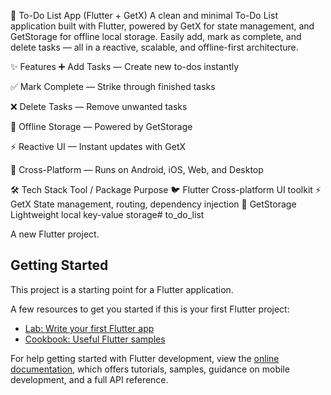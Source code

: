 📝 To-Do List App (Flutter + GetX)
A clean and minimal To-Do List application built with Flutter, powered by GetX for state management, and GetStorage for offline local storage.
Easily add, mark as complete, and delete tasks — all in a reactive, scalable, and offline-first architecture.

✨ Features
➕ Add Tasks — Create new to-dos instantly

✅ Mark Complete — Strike through finished tasks

❌ Delete Tasks — Remove unwanted tasks

💾 Offline Storage — Powered by GetStorage

⚡ Reactive UI — Instant updates with GetX

📱 Cross-Platform — Runs on Android, iOS, Web, and Desktop

🛠 Tech Stack
Tool / Package	Purpose
🐦 Flutter	Cross-platform UI toolkit
⚡ GetX	State management, routing, dependency injection
💾 GetStorage	Lightweight local key-value storage# to_do_list

A new Flutter project.

## Getting Started

This project is a starting point for a Flutter application.

A few resources to get you started if this is your first Flutter project:

- [Lab: Write your first Flutter app](https://docs.flutter.dev/get-started/codelab)
- [Cookbook: Useful Flutter samples](https://docs.flutter.dev/cookbook)

For help getting started with Flutter development, view the
[online documentation](https://docs.flutter.dev/), which offers tutorials,
samples, guidance on mobile development, and a full API reference.
